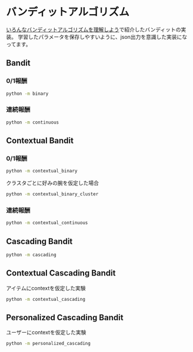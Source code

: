 # バンディットアルゴリズム

[いろんなバンディットアルゴリズムを理解しよう](https://qiita.com/birdwatcher/items/9560afeea61d14cff317)で紹介したバンディットの実装。
学習したパラメータを保存しやすいように、json出力を意識した実装になってます。

## Bandit
### 0/1報酬
```sh
python -m binary
```

### 連続報酬
```sh
python -m continuous
```

## Contextual Bandit
### 0/1報酬
```sh
python -m contextual_binary
```

クラスタごとに好みの腕を仮定した場合
```sh
python -m contextual_binary_cluster
```

### 連続報酬
```sh
python -m contextual_continuous
```

## Cascading Bandit
```sh
python -m cascading
```

## Contextual Cascading Bandit
アイテムにcontextを仮定した実験
```sh
python -m contextual_cascading
```

## Personalized Cascading Bandit 
ユーザーにcontextを仮定した実験
```sh
python -m personalized_cascading
```
